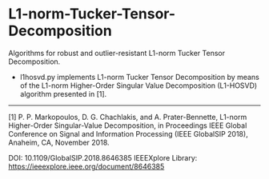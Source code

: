 # L1-norm-Tucker-Tensor-Decomposition
 Algorithms for robust and outlier-resistant L1-norm Tucker Tensor Decomposition.

- l1hosvd.py implements L1-norm Tucker Tensor Decomposition by means of the L1-norm Higher-Order Singular Value Decomposition (L1-HOSVD) algorithm presented in [1].

--------------------------------------------------------
[1] P. P. Markopoulos, D. G. Chachlakis, and A. Prater-Bennette, L1-norm Higher-Order Singular-Value Decomposition, in Proceedings IEEE Global Conference on Signal and Information Processing (IEEE GlobalSIP 2018), Anaheim, CA, November 2018.

DOI: 10.1109/GlobalSIP.2018.8646385
IEEEXplore Library: https://ieeexplore.ieee.org/document/8646385 